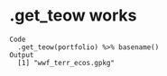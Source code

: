 # .get_teow works

    Code
      .get_teow(portfolio) %>% basename()
    Output
      [1] "wwf_terr_ecos.gpkg"

